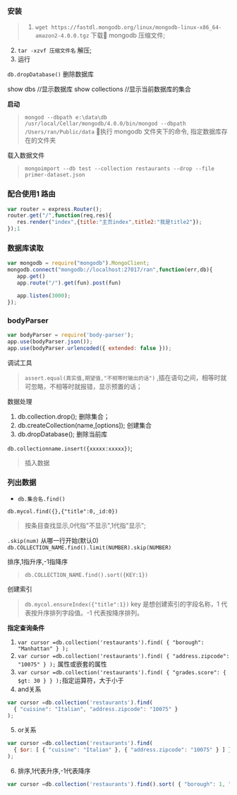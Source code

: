 ### 安装
> 1. `wget https://fastdl.mongodb.org/linux/mongodb-linux-x86_64-amazon2-4.0.0.tgz` 下载 mongodb 压缩文件;
2. `tar -xzvf 压缩文件名` 解压;
3. 运行



`db.dropDatabase()` 删除数据库

show dbs //显示数据库
show collections  //显示当前数据库的集合


**启动**
> `mongod --dbpath e:\data\db`
> `/usr/local/Cellar/mongodb/4.0.0/bin/mongod --dbpath /Users/ran/Public/data` 执行 mongodb 文件夹下的命令, 指定数据库存在的文件夹

载入数据文件
> `mongoimport --db test --collection restaurants --drop --file primer-dataset.json`

### 配合使用1 路由
```js
var router = express.Router();
router.get("/",function(req,res){
   res.render("index",{title:"主页index",title2:"我是title2"});
});1
```

### 数据库读取
```js
var mongodb = require("mongodb").MongoClient;
mongodb.connect("mongodb://localhost:27017/ran",function(err,db){
   app.get()
   app.route("/").get(fun).post(fun)

   app.listen(3000);
});
```

### bodyParser
```js
var bodyParser = require('body-parser');
app.use(bodyParser.json());
app.use(bodyParser.urlencoded({ extended: false }));
```


调试工具
> `assert.equal(真实值,期望值,"不相等时输出的话")` ,插在语句之间，相等时就可忽略，不相等时就报错，显示预置的话；

数据处理
1. db.collection.drop(); 删除集合；
2. db.createCollection(name,[options]); 创建集合
2. db.dropDatabase(); 删除当前库

`db.collectionname.insert({xxxxx:xxxxx})`;
> 插入数据

### 列出数据
* `db.集合名.find()`


`db.mycol.find({},{"title":0,_id:0})`
> 按条目查找显示,0代指"不显示",1代指"显示";

`.skip(num)` 从哪一行开始(默认0)
`db.COLLECTION_NAME.find().limit(NUMBER).skip(NUMBER)`

排序,1指升序,-1指降序
> `db.COLLECTION_NAME.find().sort({KEY:1})`

创建索引
> `db.mycol.ensureIndex({"title":1})`  key 是想创建索引的字段名称，1 代表按升序排列字段值。-1 代表按降序排列。

**指定查询条件**
1. `var cursor =db.collection('restaurants').find( { "borough": "Manhattan" } );`
2. `var cursor =db.collection('restaurants').find( { "address.zipcode": "10075" } );` 属性或嵌套的属性
3. `var cursor =db.collection('restaurants').find( { "grades.score": { $gt: 30 } } );`指定运算符，大于小于
4. and关系
```js
var cursor =db.collection('restaurants').find(
  { "cuisine": "Italian", "address.zipcode": "10075" }
);
```
5. or关系
```js
var cursor =db.collection('restaurants').find(
  { $or: [ { "cuisine": "Italian" }, { "address.zipcode": "10075" } ] }
);
```
6. 排序,1代表升序,-1代表降序
```js
var cursor =db.collection('restaurants').find().sort( { "borough": 1, "address.zipcode": 1 } );
```
